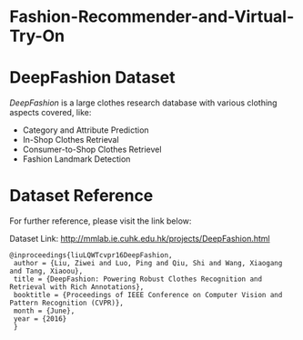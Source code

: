 # Fashion-Recommender-and-Virtual-Try-On


# DeepFashion Dataset

_DeepFashion_ is a large clothes research database with various clothing aspects covered, like:
- Category and Attribute Prediction
- In-Shop Clothes Retrieval
- Consumer-to-Shop Clothes Retrievel
- Fashion Landmark Detection


# Dataset Reference
For further reference, please visit the link below:

Dataset Link: http://mmlab.ie.cuhk.edu.hk/projects/DeepFashion.html

```
@inproceedings{liuLQWTcvpr16DeepFashion,
 author = {Liu, Ziwei and Luo, Ping and Qiu, Shi and Wang, Xiaogang and Tang, Xiaoou},
 title = {DeepFashion: Powering Robust Clothes Recognition and Retrieval with Rich Annotations},
 booktitle = {Proceedings of IEEE Conference on Computer Vision and Pattern Recognition (CVPR)},
 month = {June},
 year = {2016} 
 }
 ```
 
 
<!---
# Google Drive Link (FOR CONTRIBUTORS)
https://drive.google.com/drive/folders/1FPqdFNZdLE5SBVcVGvY-GRUxg0BhXkBM?usp=sharing---!> 
